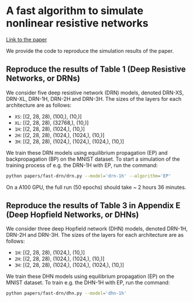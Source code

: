 # A fast algorithm to simulate nonlinear resistive networks

[Link to the paper](https://arxiv.org/abs/2402.11674)

We provide the code to reproduce the simulation results of the paper.

## Reproduce the results of Table 1 (Deep Resistive Networks, or DRNs)

We consider five deep resistive network (DRN) models, denoted DRN-XS, DRN-XL, DRN-1H, DRN-2H and DRN-3H. The sizes of the layers for each architecture are as follows:
- `XS`: [(2, 28, 28), (100,), (10,)]
- `XL`: [(2, 28, 28), (32768,), (10,)]
- `1H`: [(2, 28, 28), (1024,), (10,)]
- `2H`: [(2, 28, 28), (1024,), (1024,), (10,)]
- `3H`: [(2, 28, 28), (1024,), (1024,), (1024,), (10,)]

We train these DRN models using equilibrium propagation (EP) and backpropagation (BP) on the MNIST dataset. To start a simulation of the training process of e.g. the DRN-1H with EP, run the command:

``` bash
python papers/fast-drn/drn.py --model='drn-1h' --algorithm='EP'
```

On a A100 GPU, the full run (50 epochs) should take ~ 2 hours 36 minutes.

## Reproduce the results of Table 3 in Appendix E (Deep Hopfield Networks, or DHNs)

We consider three deep Hopfield network (DHN) models, denoted DRN-1H, DRN-2H and DRN-3H. The sizes of the layers for each architecture are as follows:
- `1H`: [(2, 28, 28), (1024,), (10,)]
- `2H`: [(2, 28, 28), (1024,), (1024,), (10,)]
- `3H`: [(2, 28, 28), (1024,), (1024,), (1024,), (10,)]

We train these DHN models using equilibrium propagation (EP) on the MNIST dataset. To train e.g. the DHN-1H with EP, run the command:

``` bash
python papers/fast-drn/dhn.py --model='dhn-1h'
```